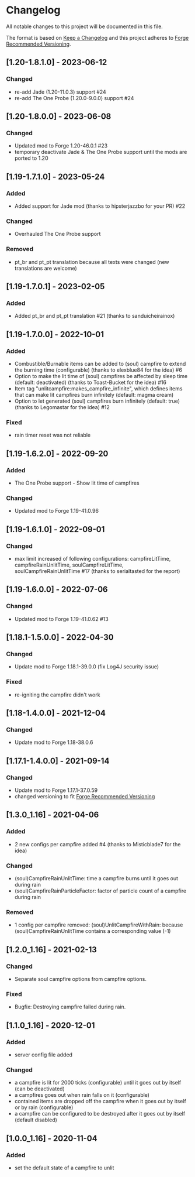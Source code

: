 # Changelog
All notable changes to this project will be documented in this file.

The format is based on [Keep a Changelog](http://keepachangelog.com/en/1.0.0/) and this project adheres to [Forge Recommended Versioning](https://mcforge.readthedocs.io/en/latest/conventions/versioning/).

## [1.20-1.8.1.0] - 2023-06-12
### Changed
- re-add Jade (1.20-11.0.3) support #24
- re-add The One Probe (1.20.0-9.0.0) support #24

## [1.20-1.8.0.0] - 2023-06-08
### Changed
- Updated mod to Forge 1.20-46.0.1 #23
- temporary deactivate Jade & The One Probe support until the mods are ported to 1.20

## [1.19-1.7.1.0] - 2023-05-24
### Added
- Added support for Jade mod (thanks to hipsterjazzbo for your PR) #22

### Changed
- Overhauled The One Probe support 

### Removed
- pt_br and pt_pt translation because all texts were changed (new translations are welcome)

## [1.19-1.7.0.1] - 2023-02-05
### Added
- Added pt_br and pt_pt translation #21 (thanks to sanduicheirainox)

## [1.19-1.7.0.0] - 2022-10-01
### Added
- Combustible/Burnable items can be added to (soul) campfire to extend the burning time (configurable) (thanks to elexblue84 for the idea) #6
- Option to make the lit time of (soul) campfires be affected by sleep time (default: deactivated) (thanks to Toast-Bucket for the idea) #16
- Item tag "unlitcampfire:makes_campfire_infinite", which defines items that can make lit campfires burn infinitely (default: magma cream)
- Option to let generated (soul) campfires burn infinitely (default: true) (thanks to Legomastar for the idea) #12

### Fixed
- rain timer reset was not reliable

## [1.19-1.6.2.0] - 2022-09-20
### Added
- The One Probe support - Show lit time of campfires

### Changed
- Updated mod to Forge 1.19-41.0.96

## [1.19-1.6.1.0] - 2022-09-01
### Changed
- max limit increased of following configurations: campfireLitTime, campfireRainUnlitTime, soulCampfireLitTime, soulCampfireRainUnlitTime #17 (thanks to serialtasted for the report)

## [1.19-1.6.0.0] - 2022-07-06
### Changed
- Updated mod to Forge 1.19-41.0.62 #13

## [1.18.1-1.5.0.0] - 2022-04-30
### Changed
- Update mod to Forge 1.18.1-39.0.0 (fix Log4J security issue)

### Fixed
- re-igniting the campfire didn't work

## [1.18-1.4.0.0] - 2021-12-04
### Changed
- Update mod to Forge 1.18-38.0.6

## [1.17.1-1.4.0.0] - 2021-09-14
### Changed
- Update mod to Forge 1.17.1-37.0.59
- changed versioning to fit [Forge Recommended Versioning](https://mcforge.readthedocs.io/en/latest/conventions/versioning/)

## [1.3.0_1.16] - 2021-04-06
### Added
- 2 new configs per campfire added #4 (thanks to Misticblade7 for the idea)

### Changed
- (soul)CampfireRainUnlitTime: time a campfire burns until it goes out during rain
- (soul)CampfireRainParticleFactor: factor of particle count of a campfire during rain

### Removed
- 1 config per campfire removed: (soul)UnlitCampfireWithRain: because (soul)CampfireRainUnlitTime contains a corresponding value (-1)

## [1.2.0_1.16] - 2021-02-13
### Changed
- Separate soul campfire options from campfire options.

### Fixed
- Bugfix: Destroying campfire failed during rain.

## [1.1.0_1.16] - 2020-12-01
### Added
- server config file added

### Changed
- a campfire is lit for 2000 ticks (configurable) until it goes out by itself (can be deactivated)
- a campfires goes out when rain falls on it (configurable)
- contained items are dropped off the campfire when it goes out by itself or by rain (configurable)
- a campfire can be configured to be destroyed after it goes out by itself (default disabled)

## [1.0.0_1.16] - 2020-11-04
### Added
- set the default state of a campfire to unlit
